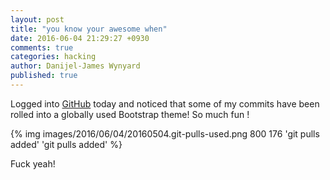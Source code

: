 ```yaml
---
layout: post
title: "you know your awesome when"
date: 2016-06-04 21:29:27 +0930
comments: true
categories: hacking
author: Danijel-James Wynyard
published: true
---
```

Logged into [GitHub](https://github.com) today and noticed that some of my commits have been rolled into a globally used Bootstrap theme! So much fun !

{% img images/2016/06/04/20160504.git-pulls-used.png 800 176 'git pulls added' 'git pulls added' %}

Fuck yeah!
